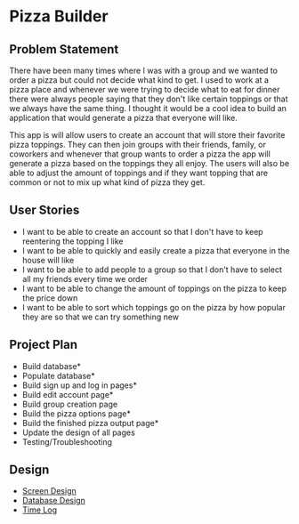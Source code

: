 # Pizza Builder

## Problem Statement
There have been many times where I was with a group and we wanted to order a pizza but could not decide
what kind to get. I used to work at a pizza place and whenever we were trying to decide what to
eat for dinner there were always people saying that they don't like certain toppings or that we
always have the same thing. I thought it would be a cool idea to build an application that would
generate a pizza that everyone will like.

This app is will allow users to create an account that will store their favorite pizza toppings.
They can then join groups with their friends, family, or coworkers and whenever that group wants
to order a pizza the app will generate a pizza based on the toppings they all enjoy. The users
will also be able to adjust the amount of toppings and if they want topping that are common or not
to mix up what kind of pizza they get.

## User Stories
- I want to be able to create an account so that I don't have to keep reentering the topping I like
- I want to be able to quickly and easily create a pizza that everyone in the house will like
- I want to be able to add people to a group so that I don't have to select all my friends every time we order
- I want to be able to change the amount of toppings on the pizza to keep the price down
- I want to be able to sort which toppings go on the pizza by how popular they are so that we can try something new

## Project Plan
- Build database*
- Populate database*
- Build sign up and log in pages*
- Build edit account page*
- Build group creation page
- Build the pizza options page*
- Build the finished pizza output page*
- Update the design of all pages
- Testing/Troubleshooting

## Design
* [Screen Design](DesignDocuments/PizzaGeneratorWireframe.png)
* [Database Design](DesignDocuments/databaseDiagram.jpg)
* [Time Log](src/timeLog.md)